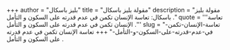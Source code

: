 +++
author = "بليز باسكال"
title = "مقولة بليز باسكال"
description = "مقولة بليز باسكال: تعاسة الإنسان تكمن في عدم قدرته على السكون و التأمل ."
quote = '''تعاسة الإنسان تكمن في عدم قدرته على السكون و التأمل .''' 
slug = "تعاسة-الإنسان-تكمن-في-عدم-قدرته-على-السكون-و-التأمل-"
+++
تعاسة الإنسان تكمن في عدم قدرته على السكون و التأمل .
